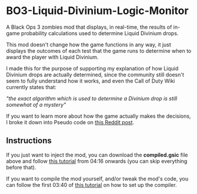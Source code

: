 # BO3-Liquid-Divinium-Logic-Monitor
A Black Ops 3 zombies mod that displays, in real-time, the results of in-game probability calculations used to determine Liquid Divinium drops.

This mod doesn't change how the game functions in any way, it just displays the outcomes of each test that the game runs to determine when to award the player with Liquid Divinium. 

I made this for the purpose of supporting my explanation of how Liquid Divinium drops are actually determined, since the community still doesn't seem to fully understand how it works, and even the Call of Duty Wiki currently states that:  

*"the exact algorithm which is used to determine a Divinium drop is still somewhat of a mystery"*

If you want to learn more about how the game actually makes the decisions, I broke it down into Pseudo code on [this Reddit post](https://www.reddit.com/r/CODZombies/comments/1ncxtuq/liquid_divinium_earning_logic/).

## Instructions
If you just want to inject the mod, you can download the **compiled.gsic** file above and follow [this tutorial](https://www.youtube.com/watch?v=7MepTbdJlmU) from 04:16 onwards (you can skip everything before that).

If you want to compile the mod yourself, and/or tweak the mod's code, you can follow the first 03:40 of [this tutorial](https://www.youtube.com/watch?v=7MepTbdJlmU) on how to set up the compiler. 
